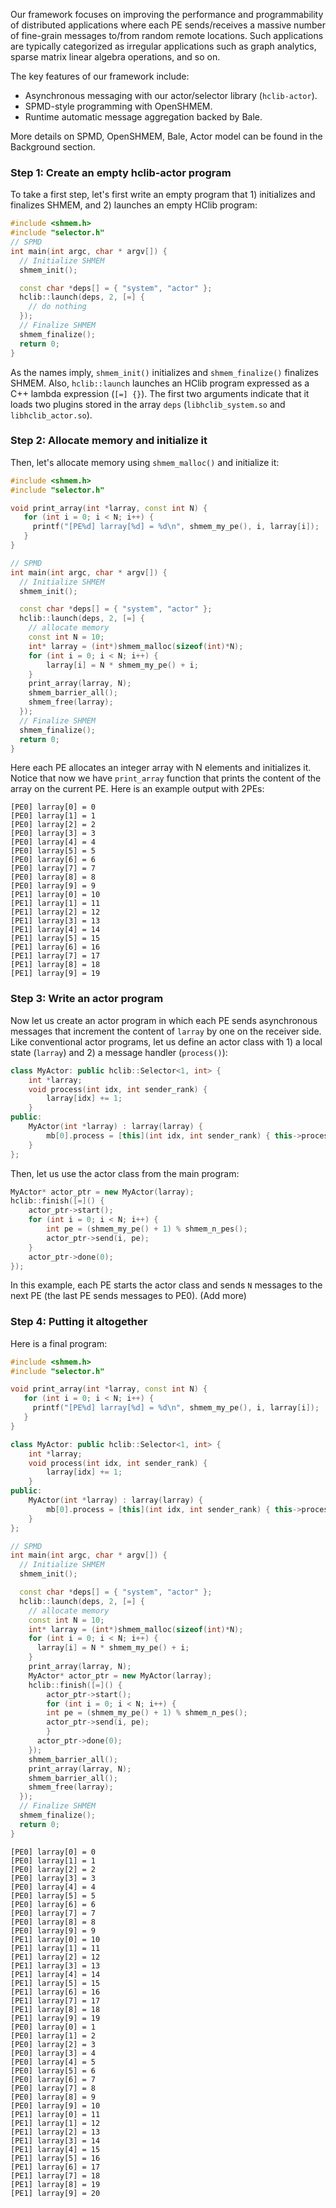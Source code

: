 Our framework focuses on improving the performance and programmability of distributed applications where each PE sends/receives a massive number of fine-grain messages to/from random remote locations. Such applications are typically categorized as irregular applications such as graph analytics, sparse matrix linear algebra operations, and so on.

The key features of our framework include:

- Asynchronous messaging with our actor/selector library (`hclib-actor`).
- SPMD-style programming with OpenSHMEM.
- Runtime automatic message aggregation backed by Bale. 

More details on SPMD, OpenSHMEM, Bale, Actor model can be found in the Background section.

### Step 1: Create an empty hclib-actor program

To take a first step, let's first write an empty program that 1) initializes and finalizes SHMEM, and 2) launches an empty HClib program:

```c++ linenums="1"
#include <shmem.h>
#include "selector.h"
// SPMD
int main(int argc, char * argv[]) {
  // Initialize SHMEM
  shmem_init();

  const char *deps[] = { "system", "actor" };
  hclib::launch(deps, 2, [=] {
    // do nothing
  });
  // Finalize SHMEM
  shmem_finalize();  
  return 0;
}
```

As the names imply, `shmem_init()` initializes and `shmem_finalize()` finalizes SHMEM. Also, `hclib::launch` launches an HClib program expressed as a C++ lambda expression (`[=] {}`). The first two arguments indicate that it loads two plugins stored in the array `deps` (`libhclib_system.so` and `libhclib_actor.so`).

### Step 2: Allocate memory and initialize it

Then, let's allocate memory using `shmem_malloc()` and initialize it:

```c++ linenums="1"
#include <shmem.h>
#include "selector.h"

void print_array(int *larray, const int N) {
   for (int i = 0; i < N; i++) {
     printf("[PE%d] larray[%d] = %d\n", shmem_my_pe(), i, larray[i]);
   }
}

// SPMD
int main(int argc, char * argv[]) {
  // Initialize SHMEM
  shmem_init();

  const char *deps[] = { "system", "actor" };
  hclib::launch(deps, 2, [=] {
    // allocate memory
    const int N = 10;
    int* larray = (int*)shmem_malloc(sizeof(int)*N);
    for (int i = 0; i < N; i++) {
        larray[i] = N * shmem_my_pe() + i;
    }
    print_array(larray, N);
    shmem_barrier_all();
    shmem_free(larray);
  });
  // Finalize SHMEM
  shmem_finalize();  
  return 0;
}
```

Here each PE allocates an integer array with N elements and initializes it. Notice that now we have `print_array` function that prints the content of the array on the current PE. Here is an example output with 2PEs:

```
[PE0] larray[0] = 0
[PE0] larray[1] = 1
[PE0] larray[2] = 2
[PE0] larray[3] = 3
[PE0] larray[4] = 4
[PE0] larray[5] = 5
[PE0] larray[6] = 6
[PE0] larray[7] = 7
[PE0] larray[8] = 8
[PE0] larray[9] = 9
[PE1] larray[0] = 10
[PE1] larray[1] = 11
[PE1] larray[2] = 12
[PE1] larray[3] = 13
[PE1] larray[4] = 14
[PE1] larray[5] = 15
[PE1] larray[6] = 16
[PE1] larray[7] = 17
[PE1] larray[8] = 18
[PE1] larray[9] = 19
```

### Step 3: Write an actor program

Now let us create an actor program in which each PE sends asynchronous messages that increment the content of `larray` by one on the receiver side. Like conventional actor programs, let us define an actor class with 1) a local state (`larray`) and 2) a message handler (`process()`):

``` c++ linenums="1"
class MyActor: public hclib::Selector<1, int> {
    int *larray;
    void process(int idx, int sender_rank) {
        larray[idx] += 1;
    }
public:
    MyActor(int *larray) : larray(larray) {
        mb[0].process = [this](int idx, int sender_rank) { this->process(idx, sender_rank);};
    }
};
```

Then, let us use the actor class from the main program:

``` c++ linenums="1"
MyActor* actor_ptr = new MyActor(larray);
hclib::finish([=]() {
    actor_ptr->start();
    for (int i = 0; i < N; i++) {
        int pe = (shmem_my_pe() + 1) % shmem_n_pes();
        actor_ptr->send(i, pe);
    }
    actor_ptr->done(0);
});
```

In this example, each PE starts the actor class and sends `N` messages to the next PE (the last PE sends messages to PE0). (Add more)

### Step 4: Putting it altogether

Here is a final program:

``` c++ linenums="1"
#include <shmem.h>
#include "selector.h"

void print_array(int *larray, const int N) {
   for (int i = 0; i < N; i++) {
     printf("[PE%d] larray[%d] = %d\n", shmem_my_pe(), i, larray[i]);
   }
}

class MyActor: public hclib::Selector<1, int> {
    int *larray;
    void process(int idx, int sender_rank) {
        larray[idx] += 1;
    }
public:
    MyActor(int *larray) : larray(larray) {
        mb[0].process = [this](int idx, int sender_rank) { this->process(idx, sender_rank);};
    }
};

// SPMD
int main(int argc, char * argv[]) {
  // Initialize SHMEM
  shmem_init();

  const char *deps[] = { "system", "actor" };
  hclib::launch(deps, 2, [=] {
    // allocate memory
    const int N = 10;
    int* larray = (int*)shmem_malloc(sizeof(int)*N);
    for (int i = 0; i < N; i++) {
      larray[i] = N * shmem_my_pe() + i;
    }
    print_array(larray, N);
    MyActor* actor_ptr = new MyActor(larray);
    hclib::finish([=]() {
	    actor_ptr->start();
    	for (int i = 0; i < N; i++) {
        int pe = (shmem_my_pe() + 1) % shmem_n_pes();
        actor_ptr->send(i, pe);
	    }
      actor_ptr->done(0);
    });
    shmem_barrier_all();
    print_array(larray, N);
    shmem_barrier_all();
    shmem_free(larray);
  });
  // Finalize SHMEM
  shmem_finalize();
  return 0;
}
```

```
[PE0] larray[0] = 0
[PE0] larray[1] = 1
[PE0] larray[2] = 2
[PE0] larray[3] = 3
[PE0] larray[4] = 4
[PE0] larray[5] = 5
[PE0] larray[6] = 6
[PE0] larray[7] = 7
[PE0] larray[8] = 8
[PE0] larray[9] = 9
[PE1] larray[0] = 10
[PE1] larray[1] = 11
[PE1] larray[2] = 12
[PE1] larray[3] = 13
[PE1] larray[4] = 14
[PE1] larray[5] = 15
[PE1] larray[6] = 16
[PE1] larray[7] = 17
[PE1] larray[8] = 18
[PE1] larray[9] = 19
[PE0] larray[0] = 1
[PE0] larray[1] = 2
[PE0] larray[2] = 3
[PE0] larray[3] = 4
[PE0] larray[4] = 5
[PE0] larray[5] = 6
[PE0] larray[6] = 7
[PE0] larray[7] = 8
[PE0] larray[8] = 9
[PE0] larray[9] = 10
[PE1] larray[0] = 11
[PE1] larray[1] = 12
[PE1] larray[2] = 13
[PE1] larray[3] = 14
[PE1] larray[4] = 15
[PE1] larray[5] = 16
[PE1] larray[6] = 17
[PE1] larray[7] = 18
[PE1] larray[8] = 19
[PE1] larray[9] = 20
```
